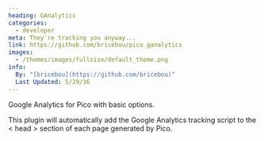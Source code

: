 ```yaml
---
heading: GAnalytics
categories:
  - developer
meta: They're tracking you anyway...
link: https://github.com/bricebou/pico_ganalytics
images:
  - /themes/images/fullsize/default_theme.png
info:
  By: "[bricebou](https://github.com/bricebou)"
  Last Updated: 5/29/16
---
```

Google Analytics for Pico with basic options.

This plugin will automatically add the Google Analytics tracking script to the < head > section of each page generated by Pico.
